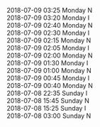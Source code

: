 2018-07-09 03:25 Monday  N  
2018-07-09 03:20 Monday  I  
2018-07-09 02:40 Monday  N  
2018-07-09 02:30 Monday  I  
2018-07-09 02:15 Monday  N  
2018-07-09 02:05 Monday  I  
2018-07-09 02:00 Monday  N  
2018-07-09 01:30 Monday  I  
2018-07-09 01:00 Monday  N  
2018-07-09 00:45 Monday  I  
2018-07-09 00:40 Monday  N  
2018-07-08 22:35 Sunday  I  
2018-07-08 15:45 Sunday  N  
2018-07-08 15:25 Sunday  I  
2018-07-08 03:00 Sunday  N  
